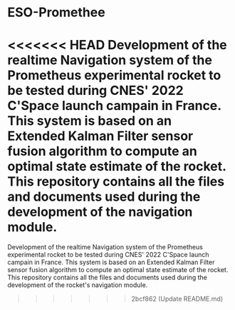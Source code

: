# ESO-Promethee

<<<<<<< HEAD
Development of the realtime Navigation system of the Prometheus experimental rocket to be tested during CNES' 2022 C'Space launch campain in France. This system is based on an Extended Kalman Filter sensor fusion algorithm to compute an optimal state estimate of the rocket.
This repository contains all the files and documents used during the development of the navigation module. 
=======
Development of the realtime Navigation system of the Prometheus experimental rocket to be tested during CNES' 2022 C'Space launch campain in France. This system is based on an Extended Kalman Filter sensor fusion algorithm to compute an optimal state estimate of the rocket. This repository contains all the files and documents used during the development of the rocket's navigation module.
>>>>>>> 2bcf862 (Update README.md)

